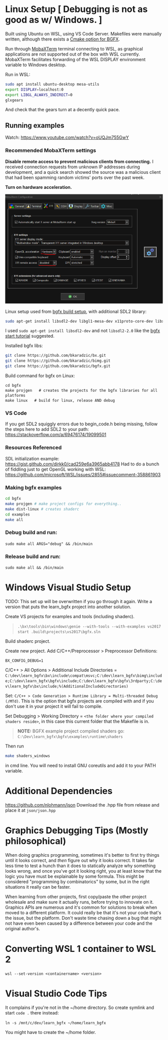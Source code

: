 # Linux Setup [ Debugging is not as good as w/ Windows. ]
Built using Ubuntu on WSL, using VS Code Server. Makefiles were manually written, although there exists a [Cmake option for BGFX](https://github.com/widberg/bgfx.cmake). 

Run through [MobaXTerm](https://mobaxterm.mobatek.net/demo.html) terminal connecting to WSL, as graphical applications are not supported out of the box with WSL currently. MobaXTerm facilitates forwarding of the WSL DISPLAY environment variable to Windows desktop. 

Run in WSL:
```bash
sudo apt install ubuntu-desktop mesa-utils
export DISPLAY=localhost:0
export LIBGL_ALWAYS_INDIRECT=0
glxgears
```
And check that the gears turn at a decently quick pace. 

## Running examples
Watch: https://www.youtube.com/watch?v=oUQJm755GwY

### Recommended MobaXTerm settings
**Disable remote access to prevent malicious clients from connecting.** I received connection requests from unknown IP addresses during development, and a quick search showed the source was a malicious client that had been spamming random victims' ports over the past week.

**Turn on hardware acceleration.**

![](mobaxterm_recommended_settings.png)

Linux setup used from [bgfx build setup](https://bkaradzic.github.io/bgfx/build.html), with additional SDL2 library:

```bash
sudo apt-get install libsdl2-dev libgl1-mesa-dev x11proto-core-dev libx11-dev
```
I used `sudo apt-get install libsdl2-dev` and not `libsdl2-2.0` like the [bgfx start tutorial](https://www.sandeepnambiar.com/getting-started-with-bgfx/) suggested.

Installed bgfx libs:
```bash
git clone https://github.com/bkaradzic/bx.git
git clone https://github.com/bkaradzic/bimg.git
git clone https://github.com/bkaradzic/bgfx.git
```

Build command for bgfx on Linux:
```
cd bgfx
make projgen   # creates the projects for the bgfx libraries for all platforms
make linux   # build for linux, release AND debug
```
### VS Code
If you get SDL2 squiggly errors due to begin_code.h being missing, follow the steps here to add SDL2 to your path:
https://stackoverflow.com/a/69476174/19099501

### Resources Referenced
SDL initialization example: https://gist.github.com/dirkk0/cad259e6a3965abb4178
Had to do a bunch of fiddling just to get OpenGL working with WSL: https://github.com/microsoft/WSL/issues/2855#issuecomment-358861903

### Making bgfx examples
```bash
cd bgfx
make projgen # make project configs for everything..
make dist-linux # creates shaderc
cd examples
make all
```

### Debug build and run:
`sudo make all ARGS="debug" && /bin/main`
### Release build and run:
`sudo make all && /bin/main`

# Windows Visual Studio Setup
TODO: This set up will be overwritten if you go through it again. Write a version that puts the learn_bgfx project into another solution.

Create VS projects for examples and tools (including shaderc). 

> `.\bx\tools\bin\windows\genie --with-tools --with-examples vs2017`  
> `start .build\projects\vs2017\bgfx.sln`

Build shaderc project.

Create new project. Add C/C++/Preprocessor > Preprocessor Definitions:
```
BX_CONFIG_DEBUG=1
```
C/C++ > All Options > Additional Include Directories = `C:\dev\learn_bgfx\bx\include\compat\msvc;C:\dev\learn_bgfx\bimg\include;C:\dev\learn_bgfx\bgfx\include;C:\dev\learn_bgfx\bgfx\3rdparty;C:\dev\learn_bgfx\bx\include;%(AdditionalIncludeDirectories)`

Set: `C/C++ > Code Generation > Runtime Library = Multi-threaded Debug (/MTd)`. This is the option that bgfx projects are compiled with and if you don't use it in your project it will fail to compile.

Set Debugging > Working Directory = `<the folder where your compiled shaders reside>`, in this case this current folder that the Makefile is in. 

> **NOTE:**
> BGFX example project compiled shaders go:
> `C:\Dev\learn_bgfx\bgfx\examples\runtime\shaders`

Then run 
```bash
make shaders_windows
```
in cmd line. You will need to install GNU coreutils and add it to your PATH variable.

# Additional Dependencies
https://github.com/nlohmann/json
Download the .hpp file from release and place it at `json/json.hpp`

# Graphics Debugging Tips (Mostly philosophical)
When doing graphics programming, sometimes it's better to first try things until it looks correct, and _then_ figure out why it looks correct. It takes far less time to test a hunch than it does to statically analyze why something looks wrong, and once you've got it looking right, you at least know that the logic you have must be explainable by some formula. This might be considered "programming by combinatorics" by some, but in the right situations it really can be faster.

When learning from other projects, first copy/paste the other project wholesale and make sure it actually runs, before trying to innovate on it. Graphics APIs are numerous and it's common for solutions to break when moved to a different platform. It could really be that it's not your code that's the issue, but the platform. Don't waste time chasing down a bug that might not have even been caused by a difference between your code and the original author's.

# Converting WSL 1 container to WSL 2
`wsl --set-version <containername> <version>`

# Visual Studio Code Tips
It complains if you're not in the ~/home directory. So create symlink and start `code .` there instead:

`ln -s /mnt/c/dev/learn_bgfx ~/home/learn_bgfx`

You might have to create the ~/home folder.

